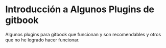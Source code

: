 # Introducción a Algunos Plugins de gitbook

Algunos plugins para gitbook que funcionan y son recomendables
y otros que no he logrado hacer funcionar.
